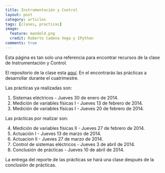 ```yaml
---
title: Instrumentación y Control
layout: post
category: articles
tags: [clases, practicas]
image: 
  feature: mandel4.png
  credit: Roberto Cadena Vega y IPython
comments: true
---
```


Esta página es tan solo una referencia para encontrar recursos de la clase de Instrumentación y Control.

El repositorio de la clase esta [aquí](https://github.com/robblack007/clase-instrumentacion-control). En el encontrarás las prácticas a desarrollar durante el cuatrimestre.

Las prácticas ya realizadas son:

1. Sistemas eléctricos - Jueves 30 de enero de 2014.
2. Medición de variables físicas I - Jueves 13 de febrero de 2014.
3. Medición de variables físicas I - Jueves 20 de febrero de 2014.

Las prácticas por realizar son:

4. Medición de variables físicas II - Jueves 27 de febrero de 2014.
5. Actuación I - Jueves 13 de marzo de 2014.
6. Actuacion II - Jueves 27 de marzo de 2014.
7. Control de sistemas eléctricos - Jueves 3 de abril de 2014.
8. Conclusión de prácticas - Jueves 10 de abril de 2014.

La entrega del reporte de las prácticas se hará una clase después de la conclusión de prácticas.